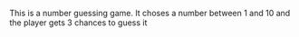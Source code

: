 This is a number guessing game. It choses a number between 1 and 10 and the player gets 3 chances to guess it

